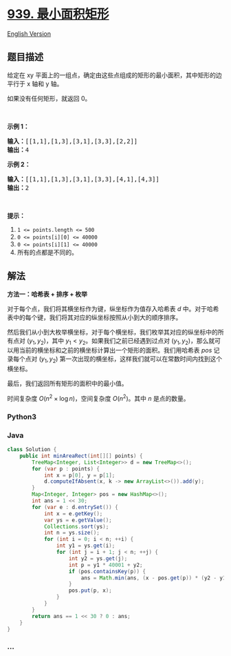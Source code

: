 # [939. 最小面积矩形](https://leetcode.cn/problems/minimum-area-rectangle)

[English Version](/solution/0900-0999/0939.Minimum%20Area%20Rectangle/README_EN.md)

## 题目描述

<!-- 这里写题目描述 -->

<p>给定在 xy 平面上的一组点，确定由这些点组成的矩形的最小面积，其中矩形的边平行于 x 轴和 y 轴。</p>

<p>如果没有任何矩形，就返回 0。</p>

<p>&nbsp;</p>

<p><strong>示例 1：</strong></p>

<pre><strong>输入：</strong>[[1,1],[1,3],[3,1],[3,3],[2,2]]
<strong>输出：</strong>4
</pre>

<p><strong>示例 2：</strong></p>

<pre><strong>输入：</strong>[[1,1],[1,3],[3,1],[3,3],[4,1],[4,3]]
<strong>输出：</strong>2
</pre>

<p>&nbsp;</p>

<p><strong>提示：</strong></p>

<ol>
	<li><code>1 &lt;= points.length &lt;= 500</code></li>
	<li><code>0 &lt;=&nbsp;points[i][0] &lt;=&nbsp;40000</code></li>
	<li><code>0 &lt;=&nbsp;points[i][1] &lt;=&nbsp;40000</code></li>
	<li>所有的点都是不同的。</li>
</ol>

## 解法

<!-- 这里可写通用的实现逻辑 -->

**方法一：哈希表 + 排序 + 枚举**

对于每个点，我们将其横坐标作为键，纵坐标作为值存入哈希表 $d$ 中。对于哈希表中的每个键，我们将其对应的纵坐标按照从小到大的顺序排序。

然后我们从小到大枚举横坐标，对于每个横坐标，我们枚举其对应的纵坐标中的所有点对 $(y_1, y_2)$，其中 $y_1 \lt y_2$。如果我们之前已经遇到过点对 $(y_1, y_2)$，那么就可以用当前的横坐标和之前的横坐标计算出一个矩形的面积。我们用哈希表 $pos$ 记录每个点对 $(y_1, y_2)$ 第一次出现的横坐标，这样我们就可以在常数时间内找到这个横坐标。

最后，我们返回所有矩形的面积中的最小值。

时间复杂度 $O(n^2 \times \log n)$，空间复杂度 $O(n^2)$。其中 $n$ 是点的数量。

<!-- tabs:start -->

### **Python3**

<!-- 这里可写当前语言的特殊实现逻辑 -->



### **Java**

<!-- 这里可写当前语言的特殊实现逻辑 -->

```java
class Solution {
    public int minAreaRect(int[][] points) {
        TreeMap<Integer, List<Integer>> d = new TreeMap<>();
        for (var p : points) {
            int x = p[0], y = p[1];
            d.computeIfAbsent(x, k -> new ArrayList<>()).add(y);
        }
        Map<Integer, Integer> pos = new HashMap<>();
        int ans = 1 << 30;
        for (var e : d.entrySet()) {
            int x = e.getKey();
            var ys = e.getValue();
            Collections.sort(ys);
            int n = ys.size();
            for (int i = 0; i < n; ++i) {
                int y1 = ys.get(i);
                for (int j = i + 1; j < n; ++j) {
                    int y2 = ys.get(j);
                    int p = y1 * 40001 + y2;
                    if (pos.containsKey(p)) {
                        ans = Math.min(ans, (x - pos.get(p)) * (y2 - y1));
                    }
                    pos.put(p, x);
                }
            }
        }
        return ans == 1 << 30 ? 0 : ans;
    }
}
```









### **...**

```

```


